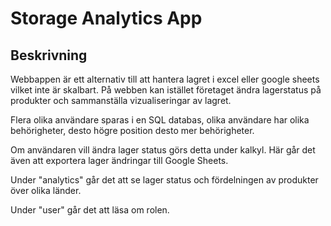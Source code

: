 # Storage Analytics App


## Beskrivning
Webbappen är ett alternativ till att hantera lagret i excel eller google sheets vilket inte är skalbart. På webben kan istället företaget ändra
lagerstatus på produkter och sammanställa vizualiseringar av lagret.

Flera olika användare sparas i en SQL databas, olika användare har olika behörigheter, desto högre position desto mer behörigheter.

Om användaren vill ändra lager status görs detta under kalkyl. Här går det även att exportera lager ändringar till Google Sheets.

Under "analytics" går det att se lager status och fördelningen av produkter över olika länder.

Under "user" går det att läsa om rolen.
